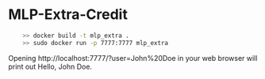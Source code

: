 # MLP-Extra-Credit


``` bash
    >> docker build -t mlp_extra .
    >> sudo docker run -p 7777:7777 mlp_extra
```
Opening http://localhost:7777/?user=John%20Doe in your web browser will print out Hello, John Doe.

